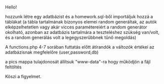 Hello!

hozzunk létre egy adatbázist és a homework.sql-ből importáljuk hozzá a táblákat
(a tábla tartalmának bizonyos elemei random generáltak, az autók elképzelhetetlen vagy akár vicces paramétereiért a random generátor okolható, azonban az adatbázis tartalmára a teszteléshez szükség van/volt, és a random generálás volt a legegyszerűbbnek tűnő megoldás)

A functions.php 4-7 sorában futtatás előtt átírandók a változók értékei az adatbázisnak megfelelőre (user,password,db)

a pics mappa tulajdonosát állítsuk "www-data"-ra hogy működjön a fájl feltöltés

Köszi a figyelmet.
